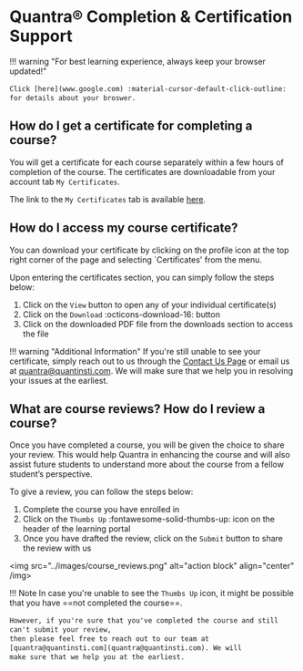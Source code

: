 # Quantra® Completion & Certification Support

!!! warning "For best learning experience, always keep your browser updated!"

    Click [here](www.google.com) :material-cursor-default-click-outline: for details about your broswer. 

## How do I get a certificate for completing a course?

You will get a certificate for each course separately within a few 
hours of completion of the course. The certificates are downloadable from 
your account tab `My Certificates`.

The link to the `My Certificates` tab is available [here](https://quantra.quantinsti.com/certificates).

## How do I access my course certificate?

You can download your certificate by clicking on the profile icon at the top right 
corner of the page and selecting `Certificates' from the menu. 

Upon entering the certificates section, you can simply follow the steps below:

1. Click on the `View` button to open any of your individual certificate(s)
2. Click on the `Download` :octicons-download-16: button
3. Click on the downloaded PDF file from the downloads section to access the file

!!! warning "Additional Information"
    If you're still unable to see your certificate, simply reach out to us through the [Contact Us Page](https://www.quantinsti.com/contact-us) 
    or email us at [quantra@quantinsti.com](quantra@quantinsti.com). We will 
    make sure that we help you in resolving your issues at the earliest.

## What are course reviews? How do I review a course?

Once you have completed a course, you will be given the choice to share 
your review. This would help Quantra in enhancing the course and will 
also assist future students to understand more about the course from a 
fellow student’s perspective.

To give a review, you can follow the steps below:

1. Complete the course you have enrolled in
2. Click on the `Thumbs Up` :fontawesome-solid-thumbs-up: icon on the header of the learning portal
3. Once you have drafted the review, click on the `Submit` button to share the review with us

<img src="../images/course_reviews.png" alt="action block" align="center" /img>

!!! Note
    In case you're unable to see the `Thumbs Up` icon, it might be possible that you have
    ==not completed the course==.

    However, if you're sure that you've completed the course and still can't submit your review,
    then please feel free to reach out to our team at [quantra@quantinsti.com](quantra@quantinsti.com). We will 
    make sure that we help you at the earliest.

    

